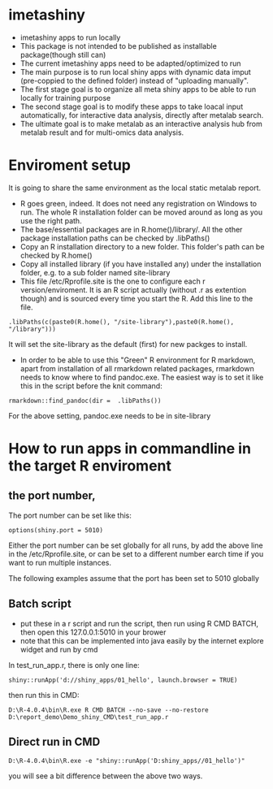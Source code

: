 # imetashiny

* imetashiny apps to run locally
* This package is not intended to be published as installable package(though still can)
* The current imetashiny apps need to be adapted/optimized to run
* The main purpose is to run local shiny apps with dynamic data imput (pre-coppied to the defined folder) instead of "uploading manually". 
* The first stage goal is to organize all meta shiny apps to be able to run locally for training purpose
* The second stage goal is to modify these apps to take loacal input automatically, for interactive data analysis, directly after metalab search. 
* The ultimate goal is to make metalab as an interactive analysis hub from metalab result and for multi-omics data analysis. 



# Enviroment setup
It is going to share the same environment as the local static metalab report.

* R goes green, indeed. It does not need any registration on Windows to run. The whole R installation folder can be moved around as long as you use the right path. 
* The base/essential packages are in R.home()/library/. All the other package installation paths can be checked by .libPaths()
* Copy an R installation directory to a new folder. This folder's path can be checked by R.home()
* Copy all installed library (if you have installed any) under the installation folder, e.g. to a sub folder named site-library
* This file /etc/Rprofile.site  is the one to configure each r version/enviroment. It is an R script actually (without .r as extention though) and is sourced every time you start the R. Add this line to the file.    

```
.libPaths(c(paste0(R.home(), "/site-library"),paste0(R.home(), "/library")))
```

It will set the site-library as the default (first) for new packges to install. 

* In order to be able to use this "Green" R environment for R markdown, apart from installation of all rmarkdown related packages, rmarkdown needs to know where to find pandoc.exe. The easiest way is to set it like this in the script before the knit command: 
```
rmarkdown::find_pandoc(dir =  .libPaths())
```
For the above setting, pandoc.exe needs to be in site-library


# How to run apps in commandline in the target R enviroment


## the port number, 

The port number can be set like this:
```
options(shiny.port = 5010)
```

Either the port number can be set globally for all runs, by add the above line in the /etc/Rprofile.site, or can be set to a different number earch time if you want to run multiple instances.

The following examples assume that the port has been set to 5010 globally

## Batch script


* put these in a r script and run the script, then run using R CMD BATCH, then open this  127.0.0.1:5010 in your brower
* note that this can be implemented into java easily by the internet explore widget and run by cmd

In test_run_app.r, there is only one line:
```
shiny::runApp('d://shiny_apps/01_hello', launch.browser = TRUE)
```

then run this in CMD:

```
D:\R-4.0.4\bin\R.exe R CMD BATCH --no-save --no-restore D:\report_demo\Demo_shiny_CMD\test_run_app.r
```


## Direct run in CMD
```
D:\R-4.0.4\bin\R.exe -e "shiny::runApp('D:shiny_apps//01_hello')"
```
you will see a bit difference between the above two ways. 

